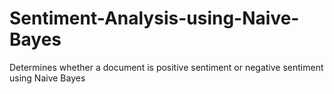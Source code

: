 # Sentiment-Analysis-using-Naive-Bayes
Determines whether a document is positive sentiment or negative sentiment using Naive Bayes
